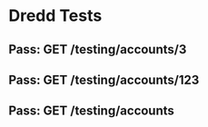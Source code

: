 # Dredd Tests
## Pass: GET /testing/accounts/3
## Pass: GET /testing/accounts/123
## Pass: GET /testing/accounts
